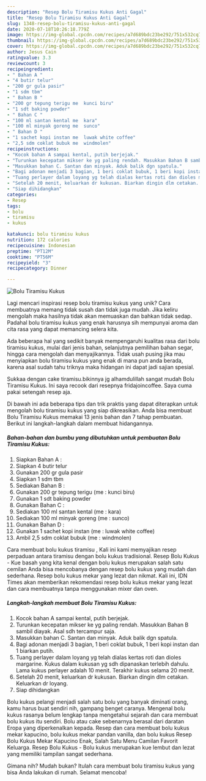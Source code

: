 ```yaml
---
description: "Resep Bolu Tiramisu Kukus Anti Gagal"
title: "Resep Bolu Tiramisu Kukus Anti Gagal"
slug: 1348-resep-bolu-tiramisu-kukus-anti-gagal
date: 2020-07-18T10:26:18.779Z
image: https://img-global.cpcdn.com/recipes/a7d689bdc23be292/751x532cq70/bolu-tiramisu-kukus-foto-resep-utama.jpg
thumbnail: https://img-global.cpcdn.com/recipes/a7d689bdc23be292/751x532cq70/bolu-tiramisu-kukus-foto-resep-utama.jpg
cover: https://img-global.cpcdn.com/recipes/a7d689bdc23be292/751x532cq70/bolu-tiramisu-kukus-foto-resep-utama.jpg
author: Jesus Cain
ratingvalue: 3.3
reviewcount: 3
recipeingredient:
- " Bahan A "
- "4 butir telur"
- "200 gr gula pasir"
- "1 sdm tbm"
- " Bahan B "
- "200 gr tepung terigu me  kunci biru"
- "1 sdt baking powder"
- " Bahan C "
- "100 ml santan kental me  kara"
- "100 ml minyak goreng me  sunco"
- " Bahan D "
- "1 sachet kopi instan me  luwak white coffee"
- "2,5 sdm coklat bubuk me  windmolen"
recipeinstructions:
- "Kocok bahan A sampai kental, putih berjejak."
- "Turunkan kecepatan mikser ke yg paling rendah. Masukkan Bahan B sambil diayak. Asal sdh tercampur saja."
- "Masukkan bahan C. Santan dan minyak. Aduk balik dgn spatula."
- "Bagi adonan menjadi 3 bagian, 1 beri coklat bubuk, 1 beri kopi instan dan 1 biarkan putih."
- "Tuang perlayer dalam loyang yg telah dialas kertas roti dan dioles margarine. Kukus dalam kukusan yg sdh dipanaskan terlebih dahulu. Lama kukus perlayer adalah 10 menit. Terakhir kukus selama 20 menit."
- "Setelah 20 menit, keluarkan dr kukusan. Biarkan dingin dlm cetakan. Keluarkan dr loyang."
- "Siap dihidangkan"
categories:
- Resep
tags:
- bolu
- tiramisu
- kukus

katakunci: bolu tiramisu kukus 
nutrition: 172 calories
recipecuisine: Indonesian
preptime: "PT12M"
cooktime: "PT56M"
recipeyield: "3"
recipecategory: Dinner

---
```



![Bolu Tiramisu Kukus](https://img-global.cpcdn.com/recipes/a7d689bdc23be292/751x532cq70/bolu-tiramisu-kukus-foto-resep-utama.jpg)

Lagi mencari inspirasi resep bolu tiramisu kukus yang unik? Cara membuatnya memang tidak susah dan tidak juga mudah. Jika keliru mengolah maka hasilnya tidak akan memuaskan dan bahkan tidak sedap. Padahal bolu tiramisu kukus yang enak harusnya sih mempunyai aroma dan cita rasa yang dapat memancing selera kita.

Ada beberapa hal yang sedikit banyak mempengaruhi kualitas rasa dari bolu tiramisu kukus, mulai dari jenis bahan, selanjutnya pemilihan bahan segar, hingga cara mengolah dan menyajikannya. Tidak usah pusing jika mau menyiapkan bolu tiramisu kukus yang enak di mana pun anda berada, karena asal sudah tahu triknya maka hidangan ini dapat jadi sajian spesial.

Sukkaa dengan cake tiramisu.bikinnya jg alhamdulillah sangat mudah Bolu Tiramisu Kukus. Ini saya recook dari resepnya fridajoincoffee. Saya cuma pakai setengah resep aja.


Di bawah ini ada beberapa tips dan trik praktis yang dapat diterapkan untuk mengolah bolu tiramisu kukus yang siap dikreasikan. Anda bisa membuat Bolu Tiramisu Kukus memakai 13 jenis bahan dan 7 tahap pembuatan. Berikut ini langkah-langkah dalam membuat hidangannya.

<!--inarticleads1-->

##### Bahan-bahan dan bumbu yang dibutuhkan untuk pembuatan Bolu Tiramisu Kukus:

1. Siapkan  Bahan A :
1. Siapkan 4 butir telur
1. Gunakan 200 gr gula pasir
1. Siapkan 1 sdm tbm
1. Sediakan  Bahan B :
1. Gunakan 200 gr tepung terigu (me : kunci biru)
1. Gunakan 1 sdt baking powder
1. Gunakan  Bahan C :
1. Sediakan 100 ml santan kental (me : kara)
1. Sediakan 100 ml minyak goreng (me : sunco)
1. Gunakan  Bahan D :
1. Gunakan 1 sachet kopi instan (me : luwak white coffee)
1. Ambil 2,5 sdm coklat bubuk (me : windmolen)


Cara membuat bolu kukus tiramisu , Kali ini kami memyajikan resep perpaduan antara tiramisu dengan bolu kukus tradisional. Resep Bolu Kukus - Kue basah yang kita kenal dengan bolu kukus merupakan salah satu cemilan Anda bisa mencobanya dengan resep bolu kukus yang mudah dan sederhana. Resep bolu kukus mekar yang lezat dan nikmat. Kali ini, IDN Times akan memberikan rekomendasi resep bolu kukus mekar yang lezat dan cara membuatnya tanpa menggunakan mixer dan oven. 

<!--inarticleads2-->

##### Langkah-langkah membuat Bolu Tiramisu Kukus:

1. Kocok bahan A sampai kental, putih berjejak.
1. Turunkan kecepatan mikser ke yg paling rendah. Masukkan Bahan B sambil diayak. Asal sdh tercampur saja.
1. Masukkan bahan C. Santan dan minyak. Aduk balik dgn spatula.
1. Bagi adonan menjadi 3 bagian, 1 beri coklat bubuk, 1 beri kopi instan dan 1 biarkan putih.
1. Tuang perlayer dalam loyang yg telah dialas kertas roti dan dioles margarine. Kukus dalam kukusan yg sdh dipanaskan terlebih dahulu. Lama kukus perlayer adalah 10 menit. Terakhir kukus selama 20 menit.
1. Setelah 20 menit, keluarkan dr kukusan. Biarkan dingin dlm cetakan. Keluarkan dr loyang.
1. Siap dihidangkan


Bolu kukus pelangi menjadi salah satu bolu yang banyak diminati orang, kamu harus buat sendiri nih, gampang benget caranya. Mengenal bolu kukus rasanya belum lengkap tanpa mengetahui sejarah dan cara membuat bolu kukus itu sendiri. Bolu atau cake sebenarnya berasal dari daratan Eropa yang diperkenalkan kepada. Resep dan cara membuat bolu kukus mekar kapucino, bolu kukus mekar pandan vanilla, dan bolu kukus Resep Bolu Kukus Mekar Kapucino Enak, Salah Satu Menu Camilan Favorit Keluarga. Resep Bolu Kukus - Bolu kukus merupakan kue lembut dan lezat yang memiliki tampilan sangat sederhana. 

Gimana nih? Mudah bukan? Itulah cara membuat bolu tiramisu kukus yang bisa Anda lakukan di rumah. Selamat mencoba!
